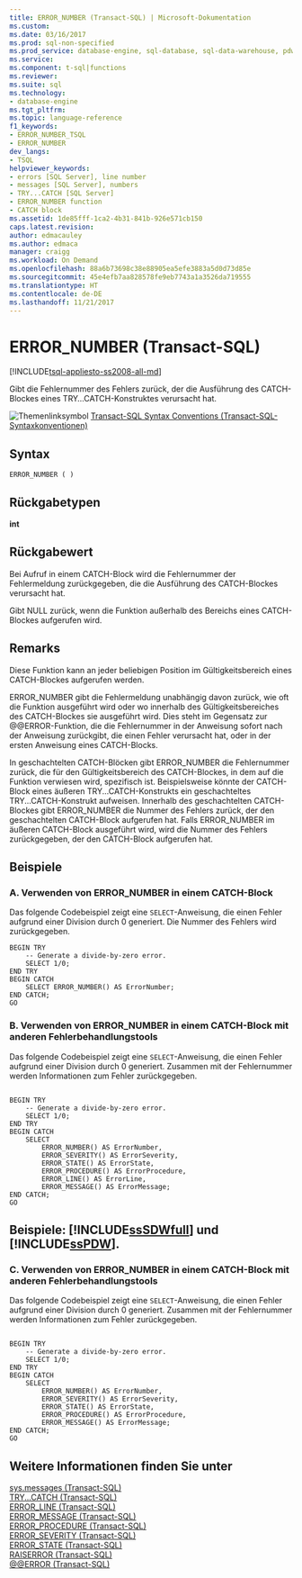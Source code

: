 ```yaml
---
title: ERROR_NUMBER (Transact-SQL) | Microsoft-Dokumentation
ms.custom: 
ms.date: 03/16/2017
ms.prod: sql-non-specified
ms.prod_service: database-engine, sql-database, sql-data-warehouse, pdw
ms.service: 
ms.component: t-sql|functions
ms.reviewer: 
ms.suite: sql
ms.technology:
- database-engine
ms.tgt_pltfrm: 
ms.topic: language-reference
f1_keywords:
- ERROR_NUMBER_TSQL
- ERROR_NUMBER
dev_langs:
- TSQL
helpviewer_keywords:
- errors [SQL Server], line number
- messages [SQL Server], numbers
- TRY...CATCH [SQL Server]
- ERROR_NUMBER function
- CATCH block
ms.assetid: 1de85fff-1ca2-4b31-841b-926e571cb150
caps.latest.revision: 
author: edmacauley
ms.author: edmaca
manager: craigg
ms.workload: On Demand
ms.openlocfilehash: 88a6b73698c38e88905ea5efe3883a5d0d73d85e
ms.sourcegitcommit: 45e4efb7aa828578fe9eb7743a1a3526da719555
ms.translationtype: HT
ms.contentlocale: de-DE
ms.lasthandoff: 11/21/2017
---
```

# <a name="errornumber-transact-sql"></a>ERROR_NUMBER (Transact-SQL)
[!INCLUDE[tsql-appliesto-ss2008-all-md](../../includes/tsql-appliesto-ss2008-all-md.md)]

  Gibt die Fehlernummer des Fehlers zurück, der die Ausführung des CATCH-Blockes eines TRY…CATCH-Konstruktes verursacht hat.  
  
 ![Themenlinksymbol](../../database-engine/configure-windows/media/topic-link.gif "Topic link icon") [Transact-SQL Syntax Conventions (Transact-SQL-Syntaxkonventionen)](../../t-sql/language-elements/transact-sql-syntax-conventions-transact-sql.md)  
  
## <a name="syntax"></a>Syntax  
  
```  
ERROR_NUMBER ( )  
```  
  
## <a name="return-types"></a>Rückgabetypen  
 **int**  
  
## <a name="return-value"></a>Rückgabewert  
 Bei Aufruf in einem CATCH-Block wird die Fehlernummer der Fehlermeldung zurückgegeben, die die Ausführung des CATCH-Blockes verursacht hat.  
  
 Gibt NULL zurück, wenn die Funktion außerhalb des Bereichs eines CATCH-Blockes aufgerufen wird.  
  
## <a name="remarks"></a>Remarks  
 Diese Funktion kann an jeder beliebigen Position im Gültigkeitsbereich eines CATCH-Blockes aufgerufen werden.  
  
 ERROR_NUMBER gibt die Fehlermeldung unabhängig davon zurück, wie oft die Funktion ausgeführt wird oder wo innerhalb des Gültigkeitsbereiches des CATCH-Blockes sie ausgeführt wird. Dies steht im Gegensatz zur @@ERROR-Funktion, die die Fehlernummer in der Anweisung sofort nach der Anweisung zurückgibt, die einen Fehler verursacht hat, oder in der ersten Anweisung eines CATCH-Blocks.  
  
 In geschachtelten CATCH-Blöcken gibt ERROR_NUMBER die Fehlernummer zurück, die für den Gültigkeitsbereich des CATCH-Blockes, in dem auf die Funktion verwiesen wird, spezifisch ist. Beispielsweise könnte der CATCH-Block eines äußeren TRY...CATCH-Konstrukts ein geschachteltes TRY...CATCH-Konstrukt aufweisen. Innerhalb des geschachtelten CATCH-Blockes gibt ERROR_NUMBER die Nummer des Fehlers zurück, der den geschachtelten CATCH-Block aufgerufen hat. Falls ERROR_NUMBER im äußeren CATCH-Block ausgeführt wird, wird die Nummer des Fehlers zurückgegeben, der den CATCH-Block aufgerufen hat.  
  
## <a name="examples"></a>Beispiele  
  
### <a name="a-using-errornumber-in-a-catch-block"></a>A. Verwenden von ERROR_NUMBER in einem CATCH-Block  
 Das folgende Codebeispiel zeigt eine `SELECT`-Anweisung, die einen Fehler aufgrund einer Division durch 0 generiert. Die Nummer des Fehlers wird zurückgegeben.  
  
```  
BEGIN TRY  
    -- Generate a divide-by-zero error.  
    SELECT 1/0;  
END TRY  
BEGIN CATCH  
    SELECT ERROR_NUMBER() AS ErrorNumber;  
END CATCH;  
GO  
```  
  
### <a name="b-using-errornumber-in-a-catch-block-with-other-error-handling-tools"></a>B. Verwenden von ERROR_NUMBER in einem CATCH-Block mit anderen Fehlerbehandlungstools  
 Das folgende Codebeispiel zeigt eine `SELECT`-Anweisung, die einen Fehler aufgrund einer Division durch 0 generiert. Zusammen mit der Fehlernummer werden Informationen zum Fehler zurückgegeben.  
  
```  
  
BEGIN TRY  
    -- Generate a divide-by-zero error.  
    SELECT 1/0;  
END TRY  
BEGIN CATCH  
    SELECT  
        ERROR_NUMBER() AS ErrorNumber,  
        ERROR_SEVERITY() AS ErrorSeverity,  
        ERROR_STATE() AS ErrorState,  
        ERROR_PROCEDURE() AS ErrorProcedure,  
        ERROR_LINE() AS ErrorLine,  
        ERROR_MESSAGE() AS ErrorMessage;  
END CATCH;  
GO  
```  
  
## <a name="examples-includesssdwfullincludessssdwfull-mdmd-and-includesspdwincludessspdw-mdmd"></a>Beispiele: [!INCLUDE[ssSDWfull](../../includes/sssdwfull-md.md)] und [!INCLUDE[ssPDW](../../includes/sspdw-md.md)].  
  
### <a name="c-using-errornumber-in-a-catch-block-with-other-error-handling-tools"></a>C. Verwenden von ERROR_NUMBER in einem CATCH-Block mit anderen Fehlerbehandlungstools  
 Das folgende Codebeispiel zeigt eine `SELECT`-Anweisung, die einen Fehler aufgrund einer Division durch 0 generiert. Zusammen mit der Fehlernummer werden Informationen zum Fehler zurückgegeben.  
  
```  
  
BEGIN TRY  
    -- Generate a divide-by-zero error.  
    SELECT 1/0;  
END TRY  
BEGIN CATCH  
    SELECT  
        ERROR_NUMBER() AS ErrorNumber,  
        ERROR_SEVERITY() AS ErrorSeverity,  
        ERROR_STATE() AS ErrorState,  
        ERROR_PROCEDURE() AS ErrorProcedure,  
        ERROR_MESSAGE() AS ErrorMessage;  
END CATCH;  
GO  
```  
  
## <a name="see-also"></a>Weitere Informationen finden Sie unter  
 [sys.messages &#40;Transact-SQL&#41;](../../relational-databases/system-catalog-views/messages-for-errors-catalog-views-sys-messages.md)   
 [TRY...CATCH &#40;Transact-SQL&#41;](../../t-sql/language-elements/try-catch-transact-sql.md)   
 [ERROR_LINE &#40;Transact-SQL&#41;](../../t-sql/functions/error-line-transact-sql.md)   
 [ERROR_MESSAGE &#40;Transact-SQL&#41;](../../t-sql/functions/error-message-transact-sql.md)   
 [ERROR_PROCEDURE &#40;Transact-SQL&#41;](../../t-sql/functions/error-procedure-transact-sql.md)   
 [ERROR_SEVERITY &#40;Transact-SQL&#41;](../../t-sql/functions/error-severity-transact-sql.md)   
 [ERROR_STATE &#40;Transact-SQL&#41;](../../t-sql/functions/error-state-transact-sql.md)   
 [RAISERROR &#40;Transact-SQL&#41;](../../t-sql/language-elements/raiserror-transact-sql.md)   
 [@@ERROR &#40;Transact-SQL&#41;](../../t-sql/functions/error-transact-sql.md)  
  
  

